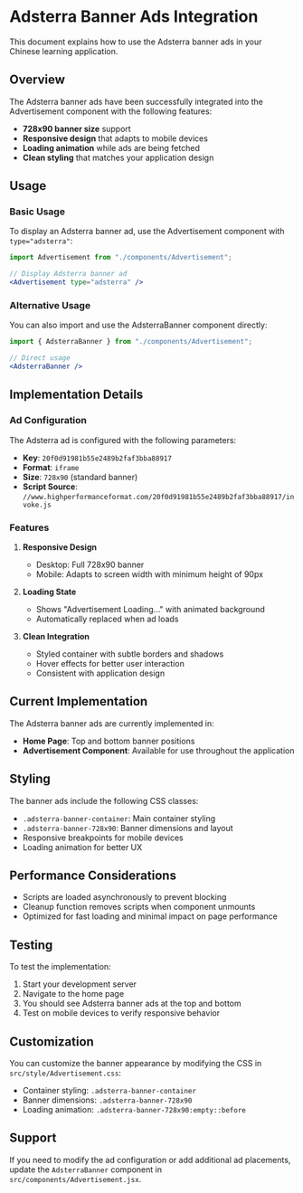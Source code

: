 # Adsterra Banner Ads Integration

This document explains how to use the Adsterra banner ads in your Chinese learning application.

## Overview

The Adsterra banner ads have been successfully integrated into the Advertisement component with the following features:

- **728x90 banner size** support
- **Responsive design** that adapts to mobile devices
- **Loading animation** while ads are being fetched
- **Clean styling** that matches your application design

## Usage

### Basic Usage

To display an Adsterra banner ad, use the Advertisement component with `type="adsterra"`:

```jsx
import Advertisement from "./components/Advertisement";

// Display Adsterra banner ad
<Advertisement type="adsterra" />
```

### Alternative Usage

You can also import and use the AdsterraBanner component directly:

```jsx
import { AdsterraBanner } from "./components/Advertisement";

// Direct usage
<AdsterraBanner />
```

## Implementation Details

### Ad Configuration

The Adsterra ad is configured with the following parameters:
- **Key**: `20f0d91981b55e2489b2faf3bba88917`
- **Format**: `iframe`
- **Size**: `728x90` (standard banner)
- **Script Source**: `//www.highperformanceformat.com/20f0d91981b55e2489b2faf3bba88917/invoke.js`

### Features

1. **Responsive Design**
   - Desktop: Full 728x90 banner
   - Mobile: Adapts to screen width with minimum height of 90px

2. **Loading State**
   - Shows "Advertisement Loading..." with animated background
   - Automatically replaced when ad loads

3. **Clean Integration**
   - Styled container with subtle borders and shadows
   - Hover effects for better user interaction
   - Consistent with application design

## Current Implementation

The Adsterra banner ads are currently implemented in:

- **Home Page**: Top and bottom banner positions
- **Advertisement Component**: Available for use throughout the application

## Styling

The banner ads include the following CSS classes:
- `.adsterra-banner-container`: Main container styling
- `.adsterra-banner-728x90`: Banner dimensions and layout
- Responsive breakpoints for mobile devices
- Loading animation for better UX

## Performance Considerations

- Scripts are loaded asynchronously to prevent blocking
- Cleanup function removes scripts when component unmounts
- Optimized for fast loading and minimal impact on page performance

## Testing

To test the implementation:

1. Start your development server
2. Navigate to the home page
3. You should see Adsterra banner ads at the top and bottom
4. Test on mobile devices to verify responsive behavior

## Customization

You can customize the banner appearance by modifying the CSS in `src/style/Advertisement.css`:

- Container styling: `.adsterra-banner-container`
- Banner dimensions: `.adsterra-banner-728x90`
- Loading animation: `.adsterra-banner-728x90:empty::before`

## Support

If you need to modify the ad configuration or add additional ad placements, update the `AdsterraBanner` component in `src/components/Advertisement.jsx`.
